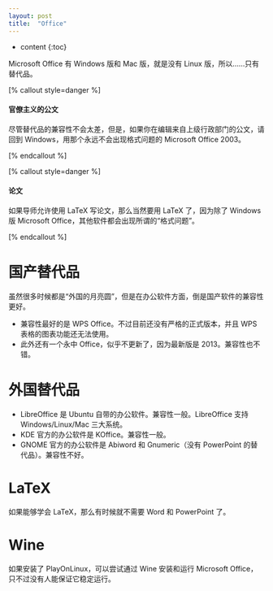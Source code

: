 ```yaml
---
layout: post
title:  "Office"
---
```

* content
{:toc}

Microsoft Office 有 Windows 版和 Mac 版，就是没有 Linux 版，所以……只有替代品。

[% callout style=danger %]

#### 官僚主义的公文

尽管替代品的兼容性不会太差，但是，如果你在编辑来自上级行政部门的公文，请回到 Windows，用那个永远不会出现格式问题的 Microsoft Office 2003。

[% endcallout %]

[% callout style=danger %]

#### 论文

如果导师允许使用 LaTeX 写论文，那么当然要用 LaTeX 了，因为除了 Windows 版 Microsoft Office，其他软件都会出现所谓的“格式问题”。

[% endcallout %]

# 国产替代品

虽然很多时候都是“外国的月亮圆”，但是在办公软件方面，倒是国产软件的兼容性更好。

* 兼容性最好的是 WPS Office。不过目前还没有严格的正式版本，并且 WPS 表格的图表功能还无法使用。
* 此外还有一个永中 Office，似乎不更新了，因为最新版是 2013。兼容性也不错。

# 外国替代品

* LibreOffice 是 Ubuntu 自带的办公软件。兼容性一般。LibreOffice 支持 Windows/Linux/Mac 三大系统。
* KDE 官方的办公软件是 KOffice。兼容性一般。
* GNOME 官方的办公软件是 Abiword 和 Gnumeric（没有 PowerPoint 的替代品）。兼容性不好。

# LaTeX

如果能够学会 LaTeX，那么有时候就不需要 Word 和 PowerPoint 了。

# Wine

如果安装了 PlayOnLinux，可以尝试通过 Wine 安装和运行 Microsoft Office，只不过没有人能保证它稳定运行。
